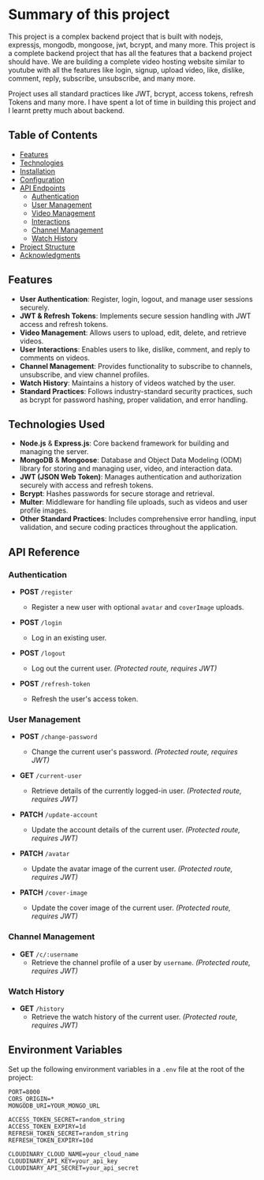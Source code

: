 # Summary of this project

This project is a complex backend project that is built with nodejs, expressjs, mongodb, mongoose, jwt, bcrypt, and many more. This project is a complete backend project that has all the features that a backend project should have.
We are building a complete video hosting website similar to youtube with all the features like login, signup, upload video, like, dislike, comment, reply, subscribe, unsubscribe, and many more.

Project uses all standard practices like JWT, bcrypt, access tokens, refresh Tokens and many more. I have spent a lot of time in building this project and I learnt pretty much about backend.
## Table of Contents

- [Features](#features)
- [Technologies](#technologies)
- [Installation](#installation)
- [Configuration](#configuration)
- [API Endpoints](#api-endpoints)
  - [Authentication](#authentication)
  - [User Management](#user-management)
  - [Video Management](#video-management)
  - [Interactions](#interactions)
  - [Channel Management](#channel-management)
  - [Watch History](#watch-history)
- [Project Structure](#project-structure)
- [Acknowledgments](#acknowledgments)

## Features

- **User Authentication**: Register, login, logout, and manage user sessions securely.
- **JWT & Refresh Tokens**: Implements secure session handling with JWT access and refresh tokens.
- **Video Management**: Allows users to upload, edit, delete, and retrieve videos.
- **User Interactions**: Enables users to like, dislike, comment, and reply to comments on videos.
- **Channel Management**: Provides functionality to subscribe to channels, unsubscribe, and view channel profiles.
- **Watch History**: Maintains a history of videos watched by the user.
- **Standard Practices**: Follows industry-standard security practices, such as bcrypt for password hashing, proper validation, and error handling.



## Technologies Used

- **Node.js** & **Express.js**: Core backend framework for building and managing the server.
- **MongoDB** & **Mongoose**: Database and Object Data Modeling (ODM) library for storing and managing user, video, and interaction data.
- **JWT (JSON Web Token)**: Manages authentication and authorization securely with access and refresh tokens.
- **Bcrypt**: Hashes passwords for secure storage and retrieval.
- **Multer**: Middleware for handling file uploads, such as videos and user profile images.
- **Other Standard Practices**: Includes comprehensive error handling, input validation, and secure coding practices throughout the application.

## API Reference

### Authentication
- **POST** `/register`
  - Register a new user with optional `avatar` and `coverImage` uploads.

- **POST** `/login`
  - Log in an existing user.

- **POST** `/logout`
  - Log out the current user. *(Protected route, requires JWT)*

- **POST** `/refresh-token`
  - Refresh the user's access token.

### User Management
- **POST** `/change-password`
  - Change the current user's password. *(Protected route, requires JWT)*

- **GET** `/current-user`
  - Retrieve details of the currently logged-in user. *(Protected route, requires JWT)*

- **PATCH** `/update-account`
  - Update the account details of the current user. *(Protected route, requires JWT)*

- **PATCH** `/avatar`
  - Update the avatar image of the current user. *(Protected route, requires JWT)*

- **PATCH** `/cover-image`
  - Update the cover image of the current user. *(Protected route, requires JWT)*

### Channel Management
- **GET** `/c/:username`
  - Retrieve the channel profile of a user by `username`. *(Protected route, requires JWT)*

### Watch History
- **GET** `/history`
  - Retrieve the watch history of the current user. *(Protected route, requires JWT)*




## Environment Variables

Set up the following environment variables in a `.env` file at the root of the project:

```plaintext
PORT=8000
CORS_ORIGIN=*
MONGODB_URI=YOUR_MONGO_URL

ACCESS_TOKEN_SECRET=random_string
ACCESS_TOKEN_EXPIRY=1d
REFRESH_TOKEN_SECRET=random_string
REFRESH_TOKEN_EXPIRY=10d

CLOUDINARY_CLOUD_NAME=your_cloud_name
CLOUDINARY_API_KEY=your_api_key
CLOUDINARY_API_SECRET=your_api_secret

